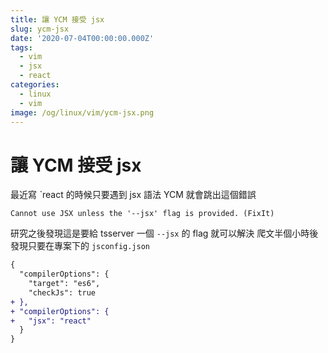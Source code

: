 ```yaml
---
title: 讓 YCM 接受 jsx
slug: ycm-jsx
date: '2020-07-04T00:00:00.000Z'
tags:
  - vim
  - jsx
  - react
categories:
  - linux
  - vim
image: /og/linux/vim/ycm-jsx.png
---
```


# 讓 YCM 接受 jsx

最近寫 ˋreact 的時候只要遇到 jsx 語法 YCM 就會跳出這個錯誤

```
Cannot use JSX unless the '--jsx' flag is provided. (FixIt)
```

研究之後發現這是要給 tsserver 一個 `--jsx` 的 flag 就可以解決
爬文半個小時後發現只要在專案下的 `jsconfig.json`

```diff
{
  "compilerOptions": {
    "target": "es6",
    "checkJs": true
+ },
+ "compilerOptions": {
+   "jsx": "react"
  }
}
```
